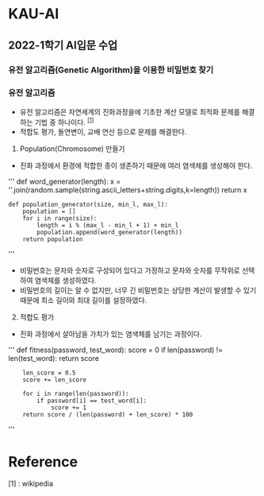 # KAU-AI
## 2022-1학기 AI입문 수업

### 유전 알고리즘(Genetic Algorithm)을 이용한 비밀번호 찾기

### 유전 알고리즘
- 유전 알고리즘은 자연세계의 진화과정을에 기초한 계산 모델로 최적화 문제를 해결하는 기법 중 하나이다. <sup>[[1]](#footnote_1)</sup>
- 적합도 평가, 돌연변이, 교배 연산 등으로 문제를 해결한다. 

1. Population(Chromosome) 만들기
- 진화 과정에서 환경에 적합한 종이 생존하기 때문에 여러 염색체를 생성해야 한다.


'''
    def word_generator(length):
        x = ''.join(random.sample(string.ascii_letters+string.digits,k=length))
        return x

    def population_generator(size, min_l, max_l):
        population = []
        for i in range(size):
            length = i % (max_l - min_l + 1) + min_l
            population.append(word_generator(length))
        return population
'''

- 비밀번호는 문자와 숫자로 구성되어 있다고 가정하고 문자와 숫자를 무작위로 선택하여 염색체를 생성하였다.
- 비밀번호의 길이는 알 수 없지만, 너무 긴 비밀번호는 상당한 계산이 발생할 수 있기 때문에 최소 길이와 최대 길이를 설정하였다.


2. 적합도 평가
- 진화 과정에서 살아남을 가치가 있는 염색체를 남기는 과정이다.


'''
    def fitness(password, test_word):
        score = 0
        if len(password) != len(test_word):
            return score

        len_score = 0.5
        score += len_score

        for i in range(len(password)):
            if password[i] == test_word[i]:
                score += 1
        return score / (len(password) + len_score) * 100
'''




 # Reference
<a name="footnote_1">[1]</a>  :  wikipedia
